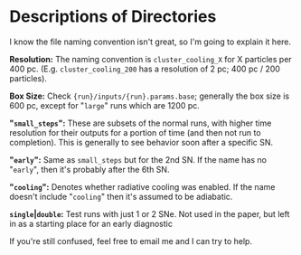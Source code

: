 # Descriptions of Directories

I know the file naming convention isn't great, so I'm going to explain it here.

**Resolution:** The naming convention is `cluster_cooling_X` for X particles per 400 pc. (E.g. `cluster_cooling_200` has a resolution of 2 pc; 400 pc / 200 particles).

**Box Size:** Check `{run}/inputs/{run}.params.base`; generally the box size is 600 pc, except for "`large`" runs which are 1200 pc.

**"`small_steps`":** These are subsets of the normal runs, with higher time resolution for their outputs for a portion of time (and then not run to completion). This is generally to see behavior soon after a specific SN.

**"`early`":** Same as `small_steps` but for the 2nd SN. If the name has no "`early`", then it's probably after the 6th SN.

**"`cooling`":** Denotes whether radiative cooling was enabled. If the name doesn't include "`cooling`" then it's assumed to be adiabatic.

**`single`|`double`:** Test runs with just 1 or 2 SNe. Not used in the paper, but left in as a starting place for an early diagnostic

If you're still confused, feel free to email me and I can try to help.

